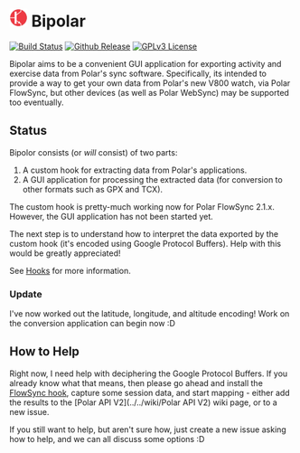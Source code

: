 # ![PMDA++](qrc/icon/bipolar32.png) Bipolar
[![Build Status](http://api.travis-ci.org/pcolby/bipolar.svg)](https://travis-ci.org/pcolby/bipolar)
[![Github Release](http://img.shields.io/github/release/pcolby/bipolar.svg)](https://github.com/pcolby/bipolar/releases/latest)
[![GPLv3 License](http://img.shields.io/badge/license-GPLv3-blue.svg)](https://www.gnu.org/copyleft/gpl.html)

Bipolar aims to be a convenient GUI application for exporting activity
and exercise data from Polar's sync software.  Specifically, its intended to
provide a way to get your own data from Polar's new V800 watch, via Polar
FlowSync, but other devices (as well as Polar WebSync) may be supported too
eventually.

## Status

Bipolor consists (or _will_ consist) of two parts:

1. A custom hook for extracting data from Polar's applications.
2. A GUI application for processing the extracted data (for conversion to other
   formats such as GPX and TCX).

The custom hook is pretty-much working now for Polar FlowSync 2.1.x.  However,
the GUI application has not been started yet.

The next step is to understand how to interpret the data exported by the custom
hook (it's encoded using Google Protocol Buffers).  Help with this would be
greatly appreciated!

See [Hooks](../../wiki/Hooks) for more information.

### Update

I've now worked out the latitude, longitude, and altitude encoding! Work on the
conversion application can begin now :D

## How to Help

Right now, I need help with deciphering the Google Protocol Buffers. If you
already know what that means, then please go ahead and install the
[FlowSync hook](../../wiki/Hooks), capture some session data, and start
mapping - either add the results to the [Polar API V2](../../wiki/Polar API V2)
wiki page, or to a new issue.

If you still want to help, but aren't sure how, just create a new issue asking
how to help, and we can all discuss some options :D
